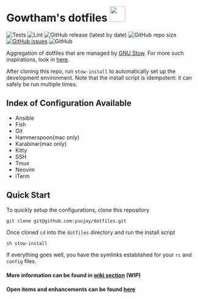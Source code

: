 # Gowtham's dotfiles <img src="./images/dotfiles-4.png" width="40" height="40" />

![Tests](https://github.com/yuujay/dotfiles/actions/workflows/ci.yml/badge.svg)
![Lint](https://github.com/yuujay/dotfiles/actions/workflows/lint.yml/badge.svg)
![GitHub release (latest by date)](https://img.shields.io/github/v/release/yuujay/dotfiles?color=FF)
![GitHub repo size](https://img.shields.io/github/repo-size/yuujay/dotfiles?label=size)
[![GitHub issues](https://img.shields.io/github/issues-raw/yuujay/dotfiles)](https://github.com/yuujay/dotfiles/issues)
![GitHub](https://img.shields.io/github/license/yuujay/dotfiles)


Aggregation of dotfiles that are managed by [GNU Stow](https://www.gnu.org/software/stow/). For more such inspirations, look in [here](http://dotfiles.github.io/).

After cloning this repo, run `stow-install` to automatically set up the development environment. Note that the install script is idempotent: it can safely be run multiple times.

## Index of Configuration Available

- Ansible
- Fish
- Git
- Hammerspoon(mac only)
- Karabinar(mac only)
- Kitty
- SSH
- Tmux
- Neovim
- iTerm

## Quick Start

To quickly setup the configurations, clone this repository

```git
git clone git@github.com:yuujay/dotfiles.git
```

Once cloned `cd` into the `dotfiles` directory and run the install script

```sh
sh stow-install
```

If everything goes well, you have the symlinks established for your `rc` and `config` files.

#### More information can be found in [wiki section](https://github.com/yuujay/dotfiles/wiki) (WIP)

#### Open items and enhancements can be found [here](https://github.com/yuujay/dotfiles/projects/1)
